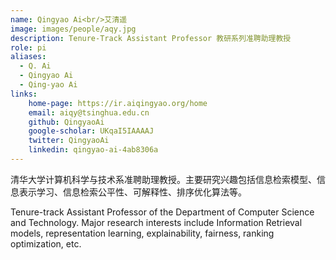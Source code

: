 ```yaml
---
name: Qingyao Ai<br/>艾清遥
image: images/people/aqy.jpg
description: Tenure-Track Assistant Professor 教研系列准聘助理教授
role: pi
aliases:
  - Q. Ai
  - Qingyao Ai
  - Qing-yao Ai
links:
    home-page: https://ir.aiqingyao.org/home
    email: aiqy@tsinghua.edu.cn
    github: QingyaoAi
    google-scholar: UKqaI5IAAAAJ
    twitter: QingyaoAi
    linkedin: qingyao-ai-4ab8306a
---
```


清华大学计算机科学与技术系准聘助理教授。主要研究兴趣包括信息检索模型、信息表示学习、信息检索公平性、可解释性、排序优化算法等。

Tenure-track Assistant Professor of the Department of Computer Science and Technology. Major research interests include Information Retrieval models, representation learning, explainability, fairness, ranking optimization, etc.